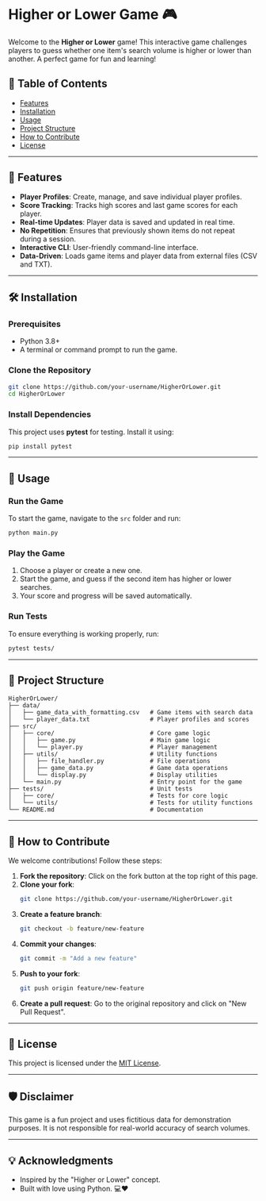 # Higher or Lower Game 🎮

Welcome to the **Higher or Lower** game! This interactive game challenges players to guess whether one item's search volume is higher or lower than another. A perfect game for fun and learning!

## 📖 Table of Contents
- [Features](#features)
- [Installation](#installation)
- [Usage](#usage)
- [Project Structure](#project-structure)
- [How to Contribute](#how-to-contribute)
- [License](#license)

---

## 🌟 Features
- **Player Profiles**: Create, manage, and save individual player profiles.
- **Score Tracking**: Tracks high scores and last game scores for each player.
- **Real-time Updates**: Player data is saved and updated in real time.
- **No Repetition**: Ensures that previously shown items do not repeat during a session.
- **Interactive CLI**: User-friendly command-line interface.
- **Data-Driven**: Loads game items and player data from external files (CSV and TXT).

---

## 🛠 Installation

### Prerequisites
- Python 3.8+
- A terminal or command prompt to run the game.

### Clone the Repository
```bash
git clone https://github.com/your-username/HigherOrLower.git
cd HigherOrLower
```

### Install Dependencies
This project uses **pytest** for testing. Install it using:
```bash
pip install pytest
```

---

## 🚀 Usage

### Run the Game
To start the game, navigate to the `src` folder and run:
```bash
python main.py
```

### Play the Game
1. Choose a player or create a new one.
2. Start the game, and guess if the second item has higher or lower searches.
3. Your score and progress will be saved automatically.

### Run Tests
To ensure everything is working properly, run:
```bash
pytest tests/
```

---

## 📂 Project Structure
```
HigherOrLower/
├── data/
│   ├── game_data_with_formatting.csv   # Game items with search data
│   └── player_data.txt                 # Player profiles and scores
├── src/
│   ├── core/                           # Core game logic
│   │   ├── game.py                     # Main game logic
│   │   └── player.py                   # Player management
│   ├── utils/                          # Utility functions
│   │   ├── file_handler.py             # File operations
│   │   ├── game_data.py                # Game data operations
│   │   └── display.py                  # Display utilities
│   └── main.py                         # Entry point for the game
├── tests/                              # Unit tests
│   ├── core/                           # Tests for core logic
│   └── utils/                          # Tests for utility functions
└── README.md                           # Documentation
```

---

## 🤝 How to Contribute

We welcome contributions! Follow these steps:
1. **Fork the repository**: Click on the fork button at the top right of this page.
2. **Clone your fork**:
   ```bash
   git clone https://github.com/your-username/HigherOrLower.git
   ```
3. **Create a feature branch**:
   ```bash
   git checkout -b feature/new-feature
   ```
4. **Commit your changes**:
   ```bash
   git commit -m "Add a new feature"
   ```
5. **Push to your fork**:
   ```bash
   git push origin feature/new-feature
   ```
6. **Create a pull request**: Go to the original repository and click on "New Pull Request".

---

## 📜 License
This project is licensed under the [MIT License](LICENSE).

---

## 🛡️ Disclaimer
This game is a fun project and uses fictitious data for demonstration purposes. It is not responsible for real-world accuracy of search volumes.

---

## 💡 Acknowledgments
- Inspired by the "Higher or Lower" concept.
- Built with love using Python. 💻❤️

